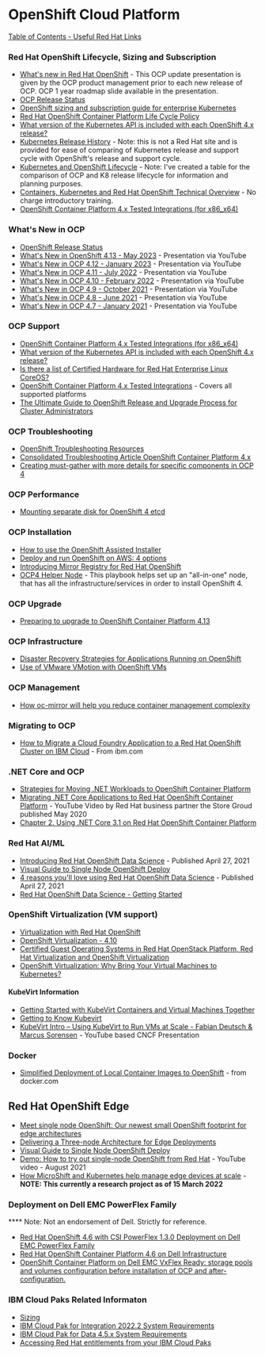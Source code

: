 # OpenShift Cloud Platform

[Table of Contents - Useful Red Hat Links](https://github.com/pslucas0212/UsefulRedHatLinks)

### Red Hat OpenShift Lifecycle, Sizing and Subscription
- [What's new in Red Hat OpenShift](https://www.redhat.com/en/whats-new-red-hat-openshift) - This OCP update presentation is given by the OCP product management prior to each new release of OCP.  OCP 1 year roadmap slide available in the presentation.
- [OCP Release Status](https://openshift-release.apps.ci.l2s4.p1.openshiftapps.com)
- [OpenShift sizing and subscription guide for enterprise Kubernetes](https://www.redhat.com/en/resources/openshift-subscription-sizing-guide)
- [Red Hat OpenShift Container Platform Life Cycle Policy](https://access.redhat.com/support/policy/updates/openshift)
- [What version of the Kubernetes API is included with each OpenShift 4.x release?](https://access.redhat.com/solutions/4870701)
- [Kubernetes Release History](https://kubernetes.io/releases/#release-history) - Note: this is not a Red Hat site and is provided for ease of comparing of Kubernetes release and support cycle with OpenShift's release and support cycle.
- [Kubernetes and OpenShift Lifecycle](https://github.com/pslucas0212/K8-and-OpenShift-Lifecycle/) - Note: I've created a table for the comparison of OCP and K8 release lifecycle for information and planning purposes.
- [Containers, Kubernetes and Red Hat OpenShift Technical Overview](https://www.redhat.com/en/services/training/do080-deploying-containerized-applications-technical-overview) - No charge introductory training.
- [OpenShift Container Platform 4.x Tested Integrations (for x86_x64)](https://access.redhat.com/articles/4763741)

### What's New in OCP
- [OpenShift Release Status](https://openshift-release.apps.ci.l2s4.p1.openshiftapps.com/)
- [What's New in OpenShift 4.13 - May 2023](https://www.youtube.com/watch?v=KxvW_lVhsNo)  - Presentation via YouTube
- [What's New in OCP 4.12 - January 2023](https://www.youtube.com/watch?v=IUpjgasPW5Y) - Presentation via YouTube
- [What's New in OCP 4.11 - July 2022](https://www.youtube.com/watch?v=6QJhJTPY2mI) - Presentation via YouTube
- [What's New in OCP 4.10 - February 2022](https://www.youtube.com/watch?v=1lhARQKdmNw) - Presentation via YouTube
- [What's New in OCP 4.9 - October 2021](https://www.youtube.com/watch?v=Q1j_mt_XLqE) - Presentation via YouTube
- [What's New in OCP 4.8 - June 2021](https://www.youtube.com/watch?v=fhL36ql_sqQ) - Presentation via YouTube
- [What's New in OCP 4.7 - January 2021](https://www.youtube.com/watch?v=74q5nO-VCRc) - Presentation via YouTube


### OCP Support
- [OpenShift Container Platform 4.x Tested Integrations (for x86_x64)](https://access.redhat.com/articles/4763741)
- [What version of the Kubernetes API is included with each OpenShift 4.x release?](https://access.redhat.com/solutions/4870701)
- [Is there a list of Certified Hardware for Red Hat Enterprise Linux CoreOS?](https://access.redhat.com/solutions/4499911)
- [OpenShift Container Platform 4.x Tested Integrations](https://access.redhat.com/articles/4128421) - Covers all supported platforms
- [The Ultimate Guide to OpenShift Release and Upgrade Process for Cluster Administrators](https://cloud.redhat.com/blog/the-ultimate-guide-to-openshift-release-and-upgrade-process-for-cluster-administrators)

### OCP Troubleshooting 
- [OpenShift Troubleshooting Resources](https://connect.redhat.com/en/blog/openshift-troubleshooting-resources)
- [Consolidated Troubleshooting Article OpenShift Container Platform 4.x](https://access.redhat.com/articles/4217411)
- [Creating must-gather with more details for specific components in OCP 4](https://access.redhat.com/solutions/5459251)

### OCP Performance
- [Mounting separate disk for OpenShift 4 etcd](https://access.redhat.com/solutions/5840061)


### OCP Installation 
- [How to use the OpenShift Assisted Installer](https://cloud.redhat.com/blog/how-to-use-the-openshift-assisted-installer)
- [Deploy and run OpenShift on AWS: 4 options](https://www.redhat.com/sysadmin/run-openshift-aws)
- [Introducing Mirror Registry for Red Hat OpenShift](https://cloud.redhat.com/blog/introducing-mirror-registry-for-red-hat-openshift)
- [OCP4 Helper Node](https://github.com/redhat-cop/ocp4-helpernode) - This playbook helps set up an "all-in-one" node, that has all the infrastructure/services in order to install OpenShift 4. 

### OCP Upgrade
- [Preparing to upgrade to OpenShift Container Platform 4.13](https://access.redhat.com/articles/6958394)

### OCP Infrastructure
- [Disaster Recovery Strategies for Applications Running on OpenShift](https://cloud.redhat.com/blog/disaster-recovery-strategies-for-applications-running-on-openshift)
- [Use of VMware VMotion with OpenShift VMs](https://access.redhat.com/solutions/4975241)

### OCP Management
- [How oc-mirror will help you reduce container management complexity](https://cloud.redhat.com/blog/how-oc-mirror-will-help-you-reduce-container-management-complexity)

### Migrating to OCP
- [How to Migrate a Cloud Foundry Application to a Red Hat OpenShift Cluster on IBM Cloud](https://www.ibm.com/cloud/blog/migrate-a-cloud-foundry-application-to-a-red-hat-openshift-cluster-on-ibm-cloud) - From ibm.com

### .NET Core and OCP
- [Strategies for Moving .NET Workloads to OpenShift Container Platform](https://cloud.redhat.com/blog/strategies-for-moving-.net-workloads-to-openshift-container-platform)
- [Migrating .NET Core Applications to Red Hat OpenShift Container Platform](https://www.youtube.com/watch?v=al70A8hqtWc) - YouTube Video by Red Hat business partner the Store Groud published May 2020
- [Chapter 2. Using .NET Core 3.1 on Red Hat OpenShift Container Platform](https://access.redhat.com/documentation/en-us/red_hat_enterprise_linux/8/html/developing_.net_applications_in_rhel_8/using-net-core-on-ocp_gsg)


### Red Hat AI/ML
- [Introducing Red Hat OpenShift Data Science](https://www.redhat.com/en/blog/introducing-red-hat-openshift-data-science) - Published April 27, 2021
- [Visual Guide to Single Node OpenShift Deploy](https://cloud.redhat.com/blog/visual-guide-to-single-node-openshift-deploy)
- [4 reasons you'll love using Red Hat OpenShift Data Science](https://developers.redhat.com/blog/2021/04/27/4-reasons-youll-love-using-red-hat-openshift-data-science) - Published April 27, 2021
- [Red Hat OpenShift Data Science - Getting Started](https://developers.redhat.com/products/red-hat-openshift-data-science/getting-started)

### OpenShift Virtualization (VM support)
- [Virtualization with Red Hat OpenShift](https://www.redhat.com/en/technologies/cloud-computing/openshift/virtualization)
- [OpenShift Virtualization - 4.10](https://docs.openshift.com/container-platform/4.10/virt/about-virt.html)
- [Certified Guest Operating Systems in Red Hat OpenStack Platform, Red Hat Virtualization and OpenShift Virtualization](https://access.redhat.com/articles/973163)
- [OpenShift Virtualization: Why Bring Your Virtual Machines to Kubernetes?](https://cloud.redhat.com/blog/openshift-virtualization-why-bring-your-virtual-machines-to-kubernetes)
#### KubeVirt Information
- [Getting Started with KubeVirt Containers and Virtual Machines Together](https://cloud.redhat.com/blog/getting-started-with-kubevirt)
- [Getting to Know Kubevirt](https://kubernetes.io/blog/2018/05/22/getting-to-know-kubevirt/)
- [KubeVirt Intro – Using KubeVirt to Run VMs at Scale - Fabian Deutsch & Marcus Sorensen]() - YouTube based CNCF Presentation

### Docker
- [Simplified Deployment of Local Container Images to OpenShift](https://www.docker.com/blog/deployment-of-local-container-images-to-openshift/) - from docker.com

## Red Hat OpenShift Edge
- [Meet single node OpenShift: Our newest small OpenShift footprint for edge architectures](https://www.redhat.com/en/blog/meet-single-node-openshift-our-smallest-openshift-footprint-edge-architectures)
- [Delivering a Three-node Architecture for Edge Deployments](https://cloud.redhat.com/blog/delivering-a-three-node-architecture-for-edge-deployments)
- [Visual Guide to Single Node OpenShift Deploy](https://cloud.redhat.com/blog/visual-guide-to-single-node-openshift-deploy)
- [Demo: How to try out single-node OpenShift from Red Hat](https://www.youtube.com/watch?v=QFf0yVAHQKc) - YouTube video - August 2021
- [How MicroShift and Kubernetes help manage edge devices at scale](https://www.redhat.com/architect/ai-edge-microshift) - **NOTE: This currently a research project as of 15 March 2022**

### Deployment on Dell EMC PowerFlex Family
**** Note: Not an endorsement of Dell.  Strictly for reference. 
- [Red Hat OpenShift 4.6 with CSI PowerFlex 1.3.0 Deployment on Dell EMC PowerFlex Family](https://infohub.delltechnologies.com/section-assets/redhatopenshift4-6-000076)
- [Red Hat OpenShift Container Platform 4.6 on Dell Infrastructure](https://www.redhat.com/cms/managed-files/Dell%20RH%20OpenShift%204.6_Design%20Guide.pdf)
- [OpenShift Container Platform on Dell EMC VxFlex Ready: storage pools and volumes configuration before installation of OCP and after-configuration.](https://access.redhat.com/solutions/5897021)


### IBM Cloud Paks Related Informaton
- [Sizing](https://www.ibm.com/docs/en/cloud-paks/1.0?topic=planning-sizing)
- [IBM Cloud Pak for Integration 2022.2 System Requirements](https://www.ibm.com/docs/en/cloud-paks/cp-integration/2022.2?topic=planning-system-requirements)
- [IBM Cloud Pak for Data 4.5.x System Requirements](https://www.ibm.com/docs/en/cloud-paks/cp-data/4.5.x?topic=planning-system-requirements)
- [Accessing Red Hat entitlements from your IBM Cloud Paks](https://www.ibm.com/docs/en/cloud-paks/1.0?topic=iocpc-accessing-red-hat-entitlements-from-your-cloud-paks)
